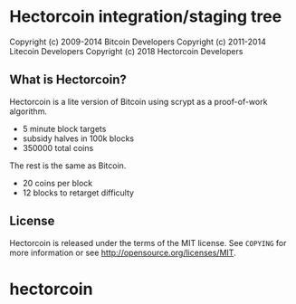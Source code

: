 Hectorcoin integration/staging tree
================================


Copyright (c) 2009-2014 Bitcoin Developers
Copyright (c) 2011-2014 Litecoin Developers
Copyright (c) 2018 Hectorcoin Developers

What is Hectorcoin?
----------------

Hectorcoin is a lite version of Bitcoin using scrypt as a proof-of-work algorithm.
 - 5 minute block targets
 - subsidy halves in 100k blocks 
 - 350000 total coins

The rest is the same as Bitcoin.
 - 20 coins per block
 - 12 blocks to retarget difficulty


License
-------

Hectorcoin is released under the terms of the MIT license. See `COPYING` for more
information or see http://opensource.org/licenses/MIT.



# hectorcoin
